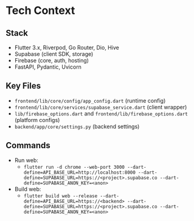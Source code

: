 # Tech Context

## Stack
- Flutter 3.x, Riverpod, Go Router, Dio, Hive
- Supabase (client SDK, storage)
- Firebase (core, auth, hosting)
- FastAPI, Pydantic, Uvicorn

## Key Files
- `frontend/lib/core/config/app_config.dart` (runtime config)
- `frontend/lib/core/services/supabase_service.dart` (client wrapper)
- `lib/firebase_options.dart` and `frontend/lib/firebase_options.dart` (platform configs)
- `backend/app/core/settings.py` (backend settings)

## Commands
- Run web:
  - `flutter run -d chrome --web-port 3000 --dart-define=API_BASE_URL=http://localhost:8000 --dart-define=SUPABASE_URL=https://<project>.supabase.co --dart-define=SUPABASE_ANON_KEY=<anon>`
- Build web:
  - `flutter build web --release --dart-define=API_BASE_URL=https://<backend> --dart-define=SUPABASE_URL=https://<project>.supabase.co --dart-define=SUPABASE_ANON_KEY=<anon>`
